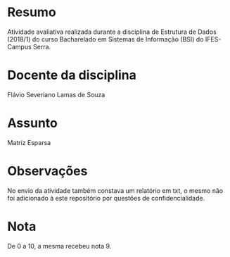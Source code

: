 # Resumo
Atividade avaliativa realizada durante a disciplina de Estrutura de Dados (2018/1) do curso Bacharelado em Sistemas de Informação (BSI) do IFES- Campus Serra.

# Docente da disciplina
Flávio Severiano Lamas de Souza

# Assunto
Matriz Esparsa

# Observações
No envio da atividade também constava um relatório em txt, o mesmo não foi adicionado à este repositório por questões de confidencialidade. 

# Nota
De 0 a 10, a mesma recebeu nota 9. 
